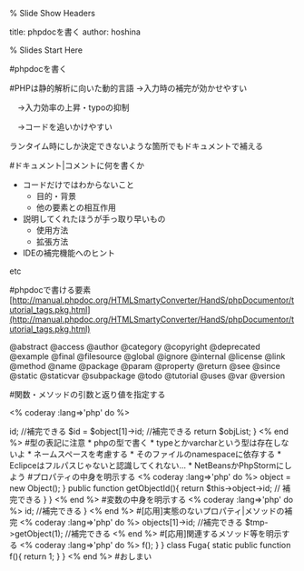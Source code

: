 % Slide Show Headers

title: phpdocを書く
author: hoshina 

% Slides Start Here

#phpdocを書く

#PHPは静的解析に向いた動的言語
→入力時の補完が効かせやすい

　→入力効率の上昇・typoの抑制

　→コードを追いかけやすい

ランタイム時にしか決定できないような箇所でもドキュメントで補える

#ドキュメント|コメントに何を書くか
* コードだけではわからないこと
  * 目的・背景
  * 他の要素との相互作用
* 説明してくれたほうが手っ取り早いもの
  * 使用方法
  * 拡張方法
* IDEの補完機能へのヒント

etc

#phpdocで書ける要素
[http://manual.phpdoc.org/HTMLSmartyConverter/HandS/phpDocumentor/tutorial_tags.pkg.html](http://manual.phpdoc.org/HTMLSmartyConverter/HandS/phpDocumentor/tutorial_tags.pkg.html)

@abstract
@access
@author
@category
@copyright
@deprecated
@example
@final
@filesource
@global
@ignore
@internal
@license
@link
@method
@name
@package
@param
@property
@return
@see
@since
@static
@staticvar
@subpackage
@todo
@tutorial
@uses
@var
@version

#関数・メソッドの引数と返り値を指定する

<% coderay :lang=>'php' do %>
<?php
/**
 * 関数の説明
 * @param int $int 引数1の説明
 * @param string $string 引数2の説明
 * @param array $array 引数3の説明
 * @param Object $object 引数4の説明
 * @param Object[] $objList 引数5の説明
 * @return Object[] 返り値の説明
 */
function hoge($int, $string, $array, $object, $objList){
	$id = $object->id; //補完できる
	$id = $object[1]->id; //補完できる
	return $objList;
}
<% end %>

#型の表記に注意

* phpの型で書く
  * typeとかvarcharという型は存在しないよ
* ネームスペースを考慮する
  * そのファイルのnamespaceに依存する
  * Eclipceはフルパスじゃないと認識してくれない…
    * NetBeansかPhpStormにしよう

#プロパティの中身を明示する

<% coderay :lang=>'php' do %>
<?php
class Hoge {
	/** @var Object $object 変数の説明 **/
	private $object;

	public function setup(){
		$this->object = new Object();
	}

	public function getObjectId(){
		return $this->object->id; // 補完できる
	}
}
<% end %>

#変数の中身を明示する

<% coderay :lang=>'php' do %>
<?php

function hoge($list){
	/** @var Object[] $list オブジェクトの配列 **/
	$list = array_filter($list, function(Object $item){
			return $item !== NULL;
		});
	return $list[0]->id; //補完できる
}
<% end %>

#[応用]実態のないプロパティ|メソッドの補完

<% coderay :lang=>'php' do %>
<?php

/**
 * @property Object[] $objects プロパティの説明
 * @method Object getObject(int $id) メソッドの説明 
 */
class Hoge{

}

$tmp = new Hoge();
$tmp->objects[1]->id; //補完できる
$tmp->getObject(1); //補完できる
<% end %>

#[応用]関連するメソッド等を明示する

<% coderay :lang=>'php' do %>
<?php

class Hoge{
	/**
	 * メソッドの説明
	 * @see Fuga::f()
	 */
	static public function f(){
		$fuga = new Fuga;
		return $fuga->f();
	}
}

class Fuga{
	static public function f(){
		return 1;
	}
}
<% end %>


#おしまい
